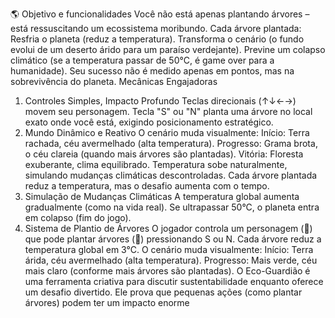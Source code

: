🌎 Objetivo e funcionalidades 
Você não está apenas plantando árvores – está ressuscitando um ecossistema moribundo. Cada árvore plantada:
 Resfria o planeta (reduz a temperatura).
 Transforma o cenário (o fundo evolui de um deserto árido para um paraíso verdejante).
 Previne um colapso climático (se a temperatura passar de 50°C, é game over para a humanidade).
Seu sucesso não é medido apenas em pontos, mas na sobrevivência do planeta.
 Mecânicas Engajadoras
1. Controles Simples, Impacto Profundo
Teclas direcionais (↑↓←→) movem seu personagem.
Tecla "S" ou "N" planta uma árvore no local exato onde você está, exigindo posicionamento estratégico.
2. Mundo Dinâmico e Reativo
O cenário muda visualmente:
Início: Terra rachada, céu avermelhado (alta temperatura).
Progresso: Grama brota, o céu clareia (quando mais árvores são plantadas).
Vitória: Floresta exuberante, clima equilibrado.
Temperatura sobe naturalmente, simulando mudanças climáticas descontroladas.
Cada árvore plantada reduz a temperatura, mas o desafio aumenta com o tempo.
1. Simulação de Mudanças Climáticas
A temperatura global aumenta gradualmente (como na vida real).
Se ultrapassar 50°C, o planeta entra em colapso (fim do jogo).
2. Sistema de Plantio de Árvores
O jogador controla um personagem (👲) que pode plantar árvores (🌳) pressionando S ou N.
Cada árvore reduz a temperatura global em 3°C.
O cenário muda visualmente:
Início: Terra árida, céu avermelhado (alta temperatura).
Progresso: Mais verde, céu mais claro (conforme mais árvores são plantadas).
O Eco-Guardião é uma ferramenta criativa para discutir sustentabilidade enquanto oferece um desafio divertido. Ele prova que pequenas ações (como plantar árvores) podem ter um impacto enorme 
